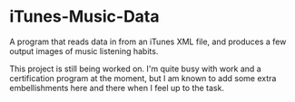 # iTunes-Music-Data
A program that reads data in from an iTunes XML file, and produces a few output images of music listening habits.

This project is still being worked on. I'm quite busy with work and a certification program at the moment, but I am known to add some extra embellishments here and there when I feel up to the task.
